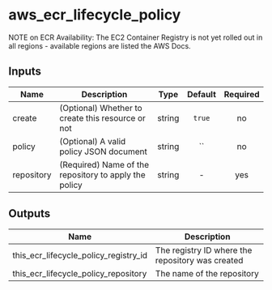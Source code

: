 # aws_ecr_lifecycle_policy

NOTE on ECR Availability: The EC2 Container Registry is not yet rolled out in all regions - available regions are listed the AWS Docs.

<!-- BEGINNING OF PRE-COMMIT-TERRAFORM DOCS HOOK -->
## Inputs

| Name | Description | Type | Default | Required |
|------|-------------|:----:|:-----:|:-----:|
| create | (Optional) Whether to create this resource or not | string | `true` | no |
| policy | (Optional) A valid policy JSON document | string | `` | no |
| repository | (Required) Name of the repository to apply the policy | string | - | yes |

## Outputs

| Name | Description |
|------|-------------|
| this_ecr_lifecycle_policy_registry_id | The registry ID where the repository was created |
| this_ecr_lifecycle_policy_repository | The name of the repository |
<!-- END OF PRE-COMMIT-TERRAFORM DOCS HOOK -->
